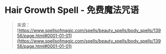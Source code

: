 <!--yml

category: 未分类

date: 2024-06-12 18:52:40

-->

# Hair Growth Spell - 免费魔法咒语

> 来源：[https://www.spellsofmagic.com/spells/beauty_spells/body_spells/13956/page.html#0001-01-01](https://www.spellsofmagic.com/spells/beauty_spells/body_spells/13956/page.html#0001-01-01)
